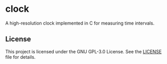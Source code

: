 # clock

A high-resolution clock implemented in C for measuring time intervals.

## License

This project is licensed under the GNU GPL-3.0 License. See the [LICENSE](LICENSE) file for details.